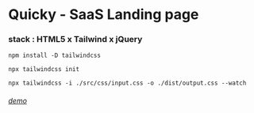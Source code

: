 # Quicky - SaaS Landing page

### stack : HTML5 x Tailwind x jQuery

```
npm install -D tailwindcss

npx tailwindcss init

npx tailwindcss -i ./src/css/input.css -o ./dist/output.css --watch
```

###### [demo](https://quicky-mbdev.netlify.app/)

